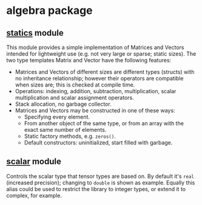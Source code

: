 # algebra package

## [**statics**](/src/algebra/statics.d) module
This module provides a simple implementation of Matrices and Vectors
intended for lightweight use
(e.g. not very large or sparse; static sizes).
The two type templates
Matrix and Vector
have the following features:
+ Matrices and Vectors of different sizes are different types (structs)
with no inheritance relationship;
however their operators are compatible when sizes are;
this is checked at compile time.
+ Operations:
indexing,
addition,
subtraction,
multiplication,
scalar multiplication
and scalar assignment operators.
+ Stack allocation,
no garbage collector.
+ Matrices and Vectors may be constructed in one of these ways:
	+ Specifying every element.
	+ From another object of the same type,
	or from an array with the exact same number of elements.
	+ Static factory methods, e.g. `zeros()`.
	+ Default constructors: uninitialized, start filled with garbage.


## [**scalar**](/src/algebra/scalar.d) module
Controls the scalar type that tensor types are based on.
By default it's `real` (increased precision);
changing to `double` is shown as example.
Equally this alias could be used to restrict the library to integer types,
or extend it to complex, for example.